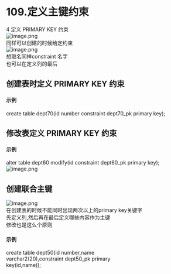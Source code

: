 # 109.定义主键约束

4 定义 PRIMARY KEY 约束<br />![image.png](https://cdn.nlark.com/yuque/0/2019/png/349894/1561028892131-86a30b9e-0294-4a12-9b82-ea2382711ea2.png#align=left&display=inline&height=174&name=image.png&originHeight=347&originWidth=1215&size=293251&status=done&width=607.5)<br />同样可以创建的时候给定约束<br />![image.png](https://cdn.nlark.com/yuque/0/2019/png/349894/1561028949167-394f09ad-cfc7-496b-aedb-25e2752a3280.png#align=left&display=inline&height=17&name=image.png&originHeight=33&originWidth=859&size=29120&status=done&width=429.5)<br />想取名同样constraint 名字<br />也可以在定义列的最后

<a name="i7aC4"></a>
## 创建表时定义 PRIMARY KEY 约束
<a name="Y99bL"></a>
#### 示例
create table dept70(id number constraint dept70_pk primary key);

<a name="jWh6f"></a>
## 修改表定义 PRIMARY KEY 约束
<a name="UnlN5"></a>
#### 示例
alter table dept60 modify(id constraint dept60_pk primary key);<br />![image.png](https://cdn.nlark.com/yuque/0/2019/png/349894/1561029074606-6eea158b-b3c9-4ec2-8979-414288be628a.png#align=left&display=inline&height=83&name=image.png&originHeight=166&originWidth=1023&size=70971&status=done&width=511.5)

<a name="cn8tT"></a>
## 创建联合主键
![image.png](https://cdn.nlark.com/yuque/0/2019/png/349894/1561029129568-fd1fb1d4-b7da-4f2f-83f8-7f45d8849856.png#align=left&display=inline&height=46&name=image.png&originHeight=91&originWidth=1140&size=95966&status=done&width=570)<br />在创建表的时候不能同时出现两次以上的primary key关键字<br />先定义列,然后再在最后定义哪些内容作为主键<br />修改也是这么个原则
<a name="zNBvI"></a>
#### 示例
create table dept50(id number,name<br />varchar2(20),constraint dept50_pk primary<br />key(id,name));

